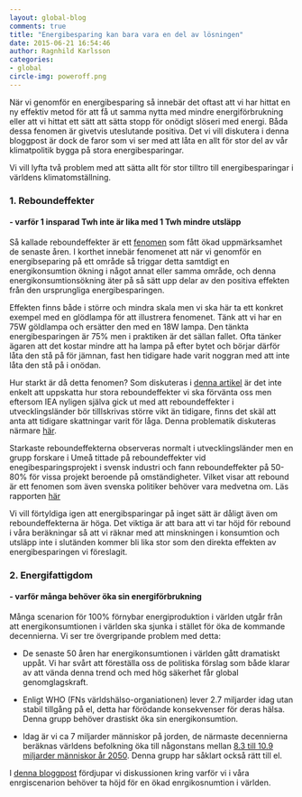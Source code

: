 ```yaml
---
layout: global-blog
comments: true
title: "Energibesparing kan bara vara en del av lösningen"
date: 2015-06-21 16:54:46
author: Ragnhild Karlsson
categories:
- global
circle-img: poweroff.png
---
```

När vi genomför en energibesparing så innebär det oftast att vi har hittat en ny effektiv metod för att få ut samma nytta med mindre energiförbrukning eller att vi hittat ett sätt att sätta stopp för onödigt slöseri med energi. Båda dessa fenomen är givetvis uteslutande positiva.
Det vi vill diskutera i denna bloggpost är dock de faror som vi ser med att låta en allt för stor del av vår klimatpolitik bygga på stora energibesparingar. 

Vi vill lyfta två problem med att sätta allt för stor tilltro till energibesparingar i världens klimatomställning. 
<h3>1. Reboundeffekter</h3>
<h4> - varför 1 insparad Twh inte är lika med 1 Twh mindre utsläpp</h4>
Så kallade reboundeffekter är ett <a href="http://www.eoearth.org/view/article/155666/">fenomen</a> som fått ökad uppmärksamhet de senaste åren. I korthet innebär fenomenet att när vi genomför en energibseparing på ett område så triggar detta samtdigt en energikonsumtion ökning i något annat eller samma område, och denna energikonsumtionsökning äter på så sätt upp delar av den positiva effekten från den ursprungliga energibesparingen. 

Effekten finns både i större och mindra skala men vi ska här ta ett konkret exempel med en glödlampa för att illustrera fenomenet. Tänk att vi har en 75W göldlampa och ersätter den med en 18W lampa. Den tänkta energibesparingen är 75% men i praktiken är det sällan fallet. Ofta tänker ägaren att det kostar mindre att ha lampa på efter bytet och börjar därför låta den stå på för jämnan, fast hen tidigare hade varit noggran med att inte låta den stå på i onödan.

Hur starkt är då detta fenomen?
Som diskuteras i <a href="http://www.eoearth.org/view/article/155666/">denna artikel</a> är det inte enkelt att uppskatta hur stora reboundeffekter vi ska förvänta oss men eftersom IEA nyligen själva gick ut med att reboundeffekter i utvecklingsländer bör tilllskrivas större vikt än tidigare, finns det skäl att anta att tidigare skattningar varit för låga. Denna problematik diskuteras närmare <a href="http://thebreakthrough.org/index.php/voices/energetics/iea-acknowledges-rebound-effects">här</a>.

Starkaste reboundeffekterna observeras normalt i utvecklingsländer men en grupp forskare i Umeå tittade på reboundeffekter vid enegibesparingsprojekt i svensk industri och fann reboundeffekter på 50-80% för vissa projekt beroende på omständigheter. Vilket visar att rebound är ett fenomen som även svenska politiker behöver vara medvetna om. Läs rapporten <a href="http://www.cere.se/documents/wp/2014/CERE_WP2014-8.pdf">här</a>

Vi vill förtyldiga igen att energibsparingar på inget sätt är dåligt även om reboundeffekterna är höga. Det viktiga är att bara att vi tar höjd för rebound i våra beräkningar så att vi räknar med att minskningen i konsumtion och utsläpp inte i slutänden kommer bli lika stor som den direkta effekten av energibesparingen vi föreslagit.
 
<h3>2. Energifattigdom</h3>
<h4> - varför många behöver öka sin energiförbrukning </h4>

Många scenarion för 100% förnybar energiproduktion i världen utgår från att energikonsumtionen i världen ska sjunka i stället för öka de kommande decennierna. Vi ser tre övergripande problem med detta:

<ul>
<li><p>De senaste 50 åren har energikonsumtionen i världen gått dramatiskt uppåt. Vi har svårt att föreställa oss de politiska förslag som både klarar av att vända denna trend och med hög säkerhet får global genomglagskraft.</p></li>
<li><p>Enligt WHO (FNs världshälso-organiationen) lever 2.7 miljarder idag utan stabil tillgång på el, detta har förödande konsekvenser för deras hälsa. Denna grupp behöver drastiskt öka sin energikonsumtion.</p></li>
<li><p>Idag är vi ca 7 miljarder människor på jorden, de närmaste decennierna beräknas världens befolkning öka till någonstans mellan <a href="https://en.wikipedia.org/wiki/World_population">8.3 till 10.9 miljarder människor år 2050</a>. Denna grupp har såklart också rätt till el.</p></li>
</ul>

I <a href="/global/vaxande-energibehov">denna bloggpost</a> fördjupar vi diskussionen kring varför vi i våra enrgiscenarion behöver ta höjd för en ökad enrgikosnumtion i världen.
